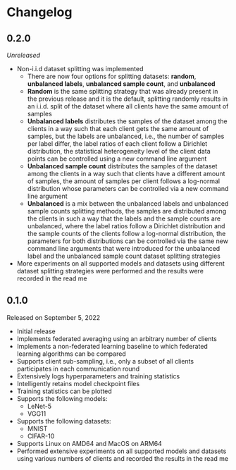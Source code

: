 # Changelog

## 0.2.0

*Unreleased*

- Non-i.i.d dataset splitting was implemented
  - There are now four options for splitting datasets: **random**, **unbalanced labels**, **unbalanced sample count**, and **unbalanced**
  - **Random** is the same splitting strategy that was already present in the previous release and it is the default, splitting randomly results in an i.i.d. split of the dataset where all clients have the same amount of samples
  - **Unbalanced labels** distributes the samples of the dataset among the clients in a way such that each client gets the same amount of samples, but the labels are unbalanced, i.e., the number of samples per label differ, the label ratios of each client follow a Dirichlet distribution, the statistical heterogeneity level of the client data points can be controlled using a new command line argument
  - **Unbalanced sample count** distributes the samples of the dataset among the clients in a way such that clients have a different amount of samples, the amount of samples per client follows a log-normal distribution whose parameters can be controlled via a new command line argument
  - **Unbalanced** is a mix between the unbalanced labels and unbalanced sample counts splitting methods, the samples are distributed among the clients in such a way that the labels and the sample counts are unbalanced, where the label ratios follow a Dirichlet distribution and the sample counts of the clients follow a log-normal distribution, the parameters for both distributions can be controlled via the same new command line arguments that were introduced for the unbalanced label and the unbalanced sample count dataset splitting strategies
- More experiments on all supported models and datasets using different dataset splitting strategies were performed and the results were recorded in the read me

## 0.1.0

Released on September 5, 2022

- Initial release
- Implements federated averaging using an arbitrary number of clients
- Implements a non-federated learning baseline to which federated learning algorithms can be compared
- Supports client sub-sampling, i.e., only a subset of all clients participates in each communication round
- Extensively logs hyperparameters and training statistics
- Intelligently retains model checkpoint files
- Training statistics can be plotted
- Supports the following models:
  - LeNet-5
  - VGG11
- Supports the following datasets:
  - MNIST
  - CIFAR-10
- Supports Linux on AMD64 and MacOS on ARM64
- Performed extensive experiments on all supported models and datasets using various numbers of clients and recorded the results in the read me
